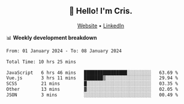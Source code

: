 
<h2 align="center">👋 Hello! I'm Cris.</h2>
<p align="center">
  <a href="https://www.criscunas.dev">Website</a> •
  <a href="https://www.linkedin.com/in/cristophercunas/">LinkedIn</a> 
</p>


📊 **Weekly development breakdown**
<!--START_SECTION:waka-->

```txt
From: 01 January 2024 - To: 08 January 2024

Total Time: 10 hrs 25 mins

JavaScript   6 hrs 46 mins   ████████████████░░░░░░░░░   63.69 %
Vue.js       3 hrs 11 mins   ███████▒░░░░░░░░░░░░░░░░░   29.94 %
SCSS         21 mins         █░░░░░░░░░░░░░░░░░░░░░░░░   03.35 %
Other        13 mins         ▓░░░░░░░░░░░░░░░░░░░░░░░░   02.05 %
JSON         3 mins          ░░░░░░░░░░░░░░░░░░░░░░░░░   00.49 %
```

<!--END_SECTION:waka-->
